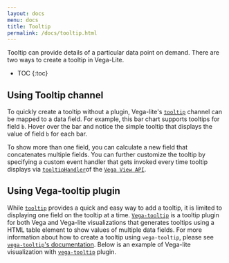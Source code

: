 ```yaml
---
layout: docs
menu: docs
title: Tooltip
permalink: /docs/tooltip.html
---
```


Tooltip can provide details of a particular data point on demand. There are two ways to create a tooltip in Vega-Lite.

* TOC
{:toc}

## Using Tooltip channel

To quickly create a tooltip without a plugin, Vega-lite's [`tooltip`]({{site.baseurl}}/docs/encoding.html#mark-properties-channels) channel can be mapped to a data field. For example, this bar chart supports tooltips for field `b`. Hover over the bar and notice the simple tooltip that displays the value of field `b` for each bar.

<div class="vl-example" data-name="bar_tooltip"></div>

To show more than one field, you can calculate a new field that concatenates multiple fields. You can further customize the tooltip by specifying a custom event handler that gets invoked every time tooltip displays via [`tooltipHandler`](https://vega.github.io/vega/docs/api/view/#view_tooltipHandler)of the [`Vega View API`](https://vega.github.io/vega/docs/api/view/).

## Using Vega-tooltip plugin

While [`tooltip`]({{site.baseurl}}/docs/encoding.html#mark-properties-channels) provides a quick and easy way to add a tooltip, it is limited to displaying one field on the tooltip at a time.
[`Vega-tooltip`](https://github.com/vega/vega-tooltip/) is a tooltip plugin for both Vega and Vega-lite visualizations that generates tooltips using a HTML table element to show values of multiple data fields.  For more information about how to create a tooltip using `vega-tooltip`, please see [`vega-tooltip`'s documentation](https://github.com/vega/vega-tooltip). Below is an example of Vega-lite visualization with [`vega-tooltip`](https://github.com/vega/vega-tooltip/) plugin.

<link rel="stylesheet" type="text/css" href="https://cdnjs.cloudflare.com/ajax/libs/vega-tooltip/0.4.0/vega-tooltip.min.css">
<div class="vl-example tooltip" data-name="bar"></div>

